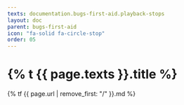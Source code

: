 ```yaml
---
texts: documentation.bugs-first-aid.playback-stops
layout: doc
parent: bugs-first-aid
icon: "fa-solid fa-circle-stop"
order: 05
---
```


# {% t {{ page.texts }}.title %}

{% tf {{ page.url | remove_first: "/" }}.md %}

